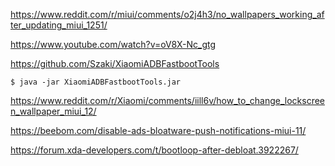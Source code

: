 https://www.reddit.com/r/miui/comments/o2j4h3/no_wallpapers_working_after_updating_miui_1251/

https://www.youtube.com/watch?v=oV8X-Nc_gtg

https://github.com/Szaki/XiaomiADBFastbootTools

```
$ java -jar XiaomiADBFastbootTools.jar
```

https://www.reddit.com/r/Xiaomi/comments/iill6v/how_to_change_lockscreen_wallpaper_miui_12/

https://beebom.com/disable-ads-bloatware-push-notifications-miui-11/

https://forum.xda-developers.com/t/bootloop-after-debloat.3922267/
